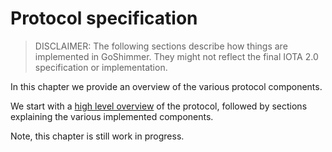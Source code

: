 # Protocol specification

> DISCLAIMER: The following sections describe how things are implemented in GoShimmer. They might not reflect the final IOTA 2.0 specification or implementation.

In this chapter we provide an overview of the various protocol components.

We start with a [high level overview](protocol_specification/protocol.md) of the protocol, followed by sections explaining the various implemented components.

Note, this chapter is still work in progress.

